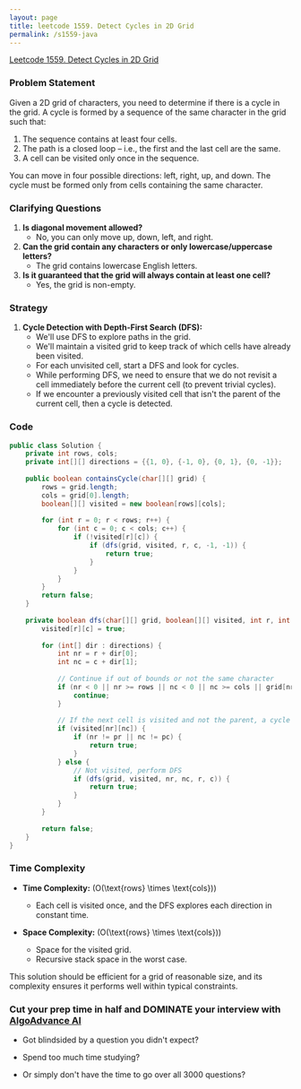 ```yaml
---
layout: page
title: leetcode 1559. Detect Cycles in 2D Grid
permalink: /s1559-java
---
```

[Leetcode 1559. Detect Cycles in 2D Grid](https://algoadvance.github.io/algoadvance/l1559)
### Problem Statement
Given a 2D grid of characters, you need to determine if there is a cycle in the grid. A cycle is formed by a sequence of the same character in the grid such that:

1. The sequence contains at least four cells.
2. The path is a closed loop – i.e., the first and the last cell are the same.
3. A cell can be visited only once in the sequence.

You can move in four possible directions: left, right, up, and down. The cycle must be formed only from cells containing the same character.

### Clarifying Questions
1. **Is diagonal movement allowed?**
   - No, you can only move up, down, left, and right.
2. **Can the grid contain any characters or only lowercase/uppercase letters?**
   - The grid contains lowercase English letters.
3. **Is it guaranteed that the grid will always contain at least one cell?**
   - Yes, the grid is non-empty.

### Strategy
1. **Cycle Detection with Depth-First Search (DFS):**
   - We'll use DFS to explore paths in the grid.
   - We'll maintain a visited grid to keep track of which cells have already been visited.
   - For each unvisited cell, start a DFS and look for cycles.
   - While performing DFS, we need to ensure that we do not revisit a cell immediately before the current cell (to prevent trivial cycles).
   - If we encounter a previously visited cell that isn't the parent of the current cell, then a cycle is detected.

### Code
```java
public class Solution {
    private int rows, cols;
    private int[][] directions = {{1, 0}, {-1, 0}, {0, 1}, {0, -1}};
    
    public boolean containsCycle(char[][] grid) {
        rows = grid.length;
        cols = grid[0].length;
        boolean[][] visited = new boolean[rows][cols];
        
        for (int r = 0; r < rows; r++) {
            for (int c = 0; c < cols; c++) {
                if (!visited[r][c]) {
                    if (dfs(grid, visited, r, c, -1, -1)) {
                        return true;
                    }
                }
            }
        }
        return false;
    }
    
    private boolean dfs(char[][] grid, boolean[][] visited, int r, int c, int pr, int pc) {
        visited[r][c] = true;
        
        for (int[] dir : directions) {
            int nr = r + dir[0];
            int nc = c + dir[1];
            
            // Continue if out of bounds or not the same character
            if (nr < 0 || nr >= rows || nc < 0 || nc >= cols || grid[nr][nc] != grid[r][c]) {
                continue;
            }
            
            // If the next cell is visited and not the parent, a cycle is detected
            if (visited[nr][nc]) {
                if (nr != pr || nc != pc) {
                    return true;
                }
            } else {
                // Not visited, perform DFS
                if (dfs(grid, visited, nr, nc, r, c)) {
                    return true;
                }
            }
        }
        
        return false;
    }
}
```

### Time Complexity
- **Time Complexity:** \(O(\text{rows} \times \text{cols})\)
  - Each cell is visited once, and the DFS explores each direction in constant time.
  
- **Space Complexity:** \(O(\text{rows} \times \text{cols})\)
  - Space for the visited grid.
  - Recursive stack space in the worst case.

This solution should be efficient for a grid of reasonable size, and its complexity ensures it performs well within typical constraints.



### Cut your prep time in half and DOMINATE your interview with [AlgoAdvance AI](https://algoAdvance.com)

- Got blindsided by a question you didn't expect?

- Spend too much time studying?

- Or simply don't have the time to go over all 3000 questions?

